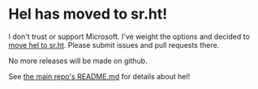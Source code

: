# Hel has moved to sr.ht!

I don't trust or support Microsoft.  I've weight the options and
decided to [move hel to sr.ht](https://git.sr.ht/~nelsam/hel).
Please submit issues and pull requests there.

No more releases will be made on github.

See [the main repo's README.md](https://git.sr.ht/~nelsam/hel/tree/master/README.md)
for details about hel!
